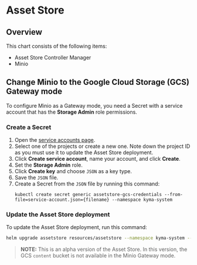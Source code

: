 # Asset Store

## Overview

This chart consists of the following items:
* Asset Store Controller Manager
* Minio

## Change Minio to the Google Cloud Storage (GCS) Gateway mode

To configure Minio as a Gateway mode, you need a Secret with a service account that has the **Storage Admin** role permissions.

### Create a Secret

1. Open the [service accounts page](https://console.cloud.google.com/iam-admin/serviceaccounts).
2. Select one of the projects or create a new one. Note down the project ID as you must use it to update the Asset Store deployment.
3. Click **Create service account**, name your account, and click **Create**.
4. Set the **Storage Admin** role.
5. Click **Create key** and choose `JSON` as a key type.
6. Save the `JSON` file.
7. Create a Secret from the `JSON` file by running this command:
    ```bahs
    kubectl create secret generic assetstore-gcs-credentials --from-file=service-account.json={filename} --namespace kyma-system
    ```

### Update the Asset Store deployment

To update the Asset Store deployment, run this command:

```bash
helm upgrade assetstore resources/assetstore --namespace kyma-system --wait=true --reuse-values --set minio.persistence.enabled=false --set minio.gcsgateway.enabled=true --set minio.gcsgateway.replicas=1 --set minio.gcsgateway.gcsKeySecret=assetstore-gcs-credentials --set minio.gcsgateway.projectId={gcp-project} --set minio.defaultBucket.enabled=false
```

>**NOTE:** This is an alpha version of the Asset Store. In this version, the GCS `content` bucket is not available in the Minio Gateway mode.
